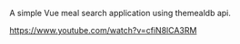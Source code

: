 A simple Vue meal search application using themealdb api. 

https://www.youtube.com/watch?v=cfiN8lCA3RM
